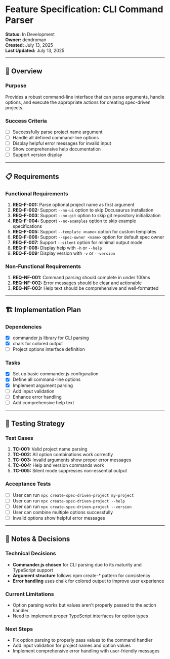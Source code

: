 # Feature Specification: CLI Command Parser

**Status:** In Development  
**Owner:** dendroman  
**Created:** July 13, 2025  
**Last Updated:** July 13, 2025  

---

## 🎯 Overview

### Purpose
Provides a robust command-line interface that can parse arguments, handle options, and execute the appropriate actions for creating spec-driven projects.

### Success Criteria
- [ ] Successfully parse project name argument
- [ ] Handle all defined command-line options
- [ ] Display helpful error messages for invalid input
- [ ] Show comprehensive help documentation
- [ ] Support version display

---

## 📋 Requirements

### Functional Requirements
1. **REQ-F-001:** Parse optional project name as first argument
2. **REQ-F-002:** Support `--no-ui` option to skip Docusaurus installation
3. **REQ-F-003:** Support `--no-git` option to skip git repository initialization
4. **REQ-F-004:** Support `--no-examples` option to skip example specifications
5. **REQ-F-005:** Support `--template <name>` option for custom templates
6. **REQ-F-006:** Support `--spec-owner <name>` option for default spec owner
7. **REQ-F-007:** Support `--silent` option for minimal output mode
8. **REQ-F-008:** Display help with `-h` or `--help`
9. **REQ-F-009:** Display version with `-v` or `--version`

### Non-Functional Requirements
1. **REQ-NF-001:** Command parsing should complete in under 100ms
2. **REQ-NF-002:** Error messages should be clear and actionable
3. **REQ-NF-003:** Help text should be comprehensive and well-formatted

---

## 🏗️ Implementation Plan

### Dependencies
- [x] commander.js library for CLI parsing
- [x] chalk for colored output
- [ ] Project options interface definition

### Tasks
- [x] Set up basic commander.js configuration
- [x] Define all command-line options
- [x] Implement argument parsing
- [ ] Add input validation
- [ ] Enhance error handling
- [ ] Add comprehensive help text

---

## 🧪 Testing Strategy

### Test Cases
1. **TC-001:** Valid project name parsing
2. **TC-002:** All option combinations work correctly
3. **TC-003:** Invalid arguments show proper error messages
4. **TC-004:** Help and version commands work
5. **TC-005:** Silent mode suppresses non-essential output

### Acceptance Tests
- [ ] User can run `npx create-spec-driven-project my-project`
- [ ] User can run `npx create-spec-driven-project --help`
- [ ] User can run `npx create-spec-driven-project --version`
- [ ] User can combine multiple options successfully
- [ ] Invalid options show helpful error messages

---

## 📝 Notes & Decisions

### Technical Decisions
- **Commander.js chosen** for CLI parsing due to its maturity and TypeScript support
- **Argument structure** follows npm create-* pattern for consistency
- **Error handling** uses chalk for colored output to improve user experience

### Current Limitations
- Option parsing works but values aren't properly passed to the action handler
- Need to implement proper TypeScript interfaces for option types

### Next Steps
- Fix option parsing to properly pass values to the command handler
- Add input validation for project names and option values
- Implement comprehensive error handling with user-friendly messages
